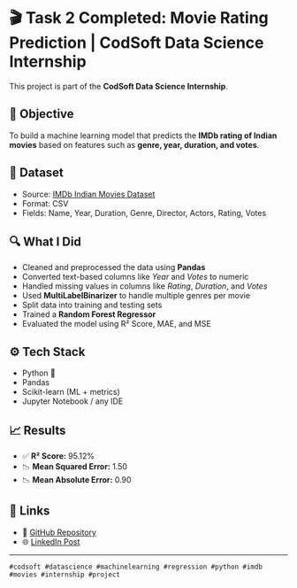 
# 🎬 Task 2 Completed: Movie Rating Prediction | CodSoft Data Science Internship

This project is part of the **CodSoft Data Science Internship**.

## 📌 Objective

To build a machine learning model that predicts the **IMDb rating of Indian movies** based on features such as **genre, year, duration, and votes**.

## 📂 Dataset

- Source: [IMDb Indian Movies Dataset](https://www.kaggle.com/datasets/adrianmcmahon/imdb-india-movies)
- Format: CSV
- Fields: Name, Year, Duration, Genre, Director, Actors, Rating, Votes

## 🔍 What I Did

- Cleaned and preprocessed the data using **Pandas**
- Converted text-based columns like *Year* and *Votes* to numeric
- Handled missing values in columns like *Rating*, *Duration*, and *Votes*
- Used **MultiLabelBinarizer** to handle multiple genres per movie
- Split data into training and testing sets
- Trained a **Random Forest Regressor**
- Evaluated the model using R² Score, MAE, and MSE

## ⚙️ Tech Stack

- Python 🐍
- Pandas
- Scikit-learn (ML + metrics)
- Jupyter Notebook / any IDE

## 📈 Results

- ✅ **R² Score:** 95.12%
- 📉 **Mean Squared Error:** 1.50
- 📉 **Mean Absolute Error:** 0.90


## 🔗 Links

- 📂 [GitHub Repository](https://github.com/touqeer-raza06/CODSOFT/tree/main/Task%202%20-%20Movie%20Rating%20Prediction)
- 🌐 [LinkedIn Post](https://www.linkedin.com/posts/mohammed-touqeer-raza-344304331_datascience-machinelearning-python-activity-7350486729297989632-EZpt?utm_source=share&utm_medium=member_desktop&rcm=ACoAAFOEUOQBwr88GAUekOiiQ6QdAq_Fz7v9ODI)

---

```text
#codsoft #datascience #machinelearning #regression #python #imdb #movies #internship #project
